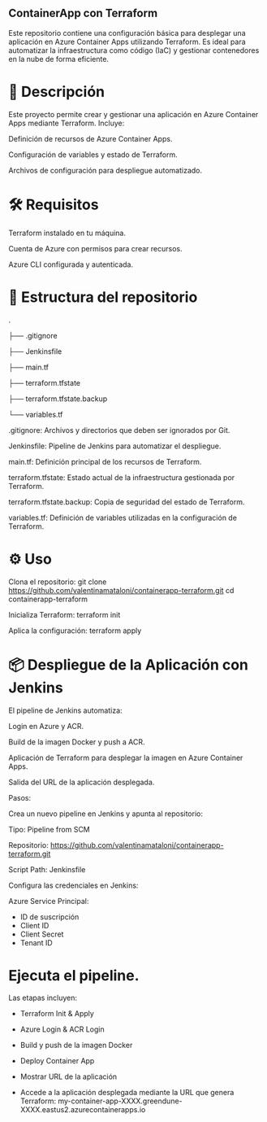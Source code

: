 ## ContainerApp con Terraform

Este repositorio contiene una configuración básica para desplegar una aplicación en Azure Container Apps utilizando Terraform. Es ideal para automatizar la infraestructura como código (IaC) y gestionar contenedores en la nube de forma eficiente.

# 🚀 Descripción

Este proyecto permite crear y gestionar una aplicación en Azure Container Apps mediante Terraform. Incluye:

Definición de recursos de Azure Container Apps.

Configuración de variables y estado de Terraform.

Archivos de configuración para despliegue automatizado.

# 🛠️ Requisitos

Terraform instalado en tu máquina.

Cuenta de Azure con permisos para crear recursos.

Azure CLI configurada y autenticada.

# 📂 Estructura del repositorio
.

├── .gitignore

├── Jenkinsfile

├── main.tf

├── terraform.tfstate

├── terraform.tfstate.backup

└── variables.tf


.gitignore: Archivos y directorios que deben ser ignorados por Git.

Jenkinsfile: Pipeline de Jenkins para automatizar el despliegue.

main.tf: Definición principal de los recursos de Terraform.

terraform.tfstate: Estado actual de la infraestructura gestionada por Terraform.

terraform.tfstate.backup: Copia de seguridad del estado de Terraform.

variables.tf: Definición de variables utilizadas en la configuración de Terraform.

# ⚙️ Uso

Clona el repositorio:
git clone https://github.com/valentinamataloni/containerapp-terraform.git
cd containerapp-terraform

Inicializa Terraform:
terraform init

Aplica la configuración:
terraform apply

# 📦 Despliegue de la Aplicación con Jenkins

El pipeline de Jenkins automatiza:

Login en Azure y ACR.

Build de la imagen Docker y push a ACR.

Aplicación de Terraform para desplegar la imagen en Azure Container Apps.

Salida del URL de la aplicación desplegada.

Pasos:

Crea un nuevo pipeline en Jenkins y apunta al repositorio:

Tipo: Pipeline from SCM

Repositorio: https://github.com/valentinamataloni/containerapp-terraform.git

Script Path: Jenkinsfile

Configura las credenciales en Jenkins:

Azure Service Principal:
- ID de suscripción
- Client ID
- Client Secret
- Tenant ID

# Ejecuta el pipeline. 
Las etapas incluyen:
- Terraform Init & Apply
- Azure Login & ACR Login
- Build y push de la imagen Docker
- Deploy Container App
- Mostrar URL de la aplicación

- Accede a la aplicación desplegada mediante la URL que genera Terraform: my-container-app-XXXX.greendune-XXXX.eastus2.azurecontainerapps.io
